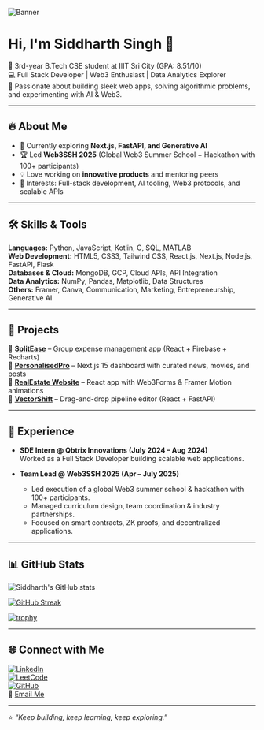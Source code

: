 <!-- Banner / Header -->
![Banner](https://raw.githubusercontent.com/abhisheknaiidu/abhisheknaiidu/master/code.gif)

# Hi, I'm Siddharth Singh 👋

🚀 3rd-year B.Tech CSE student at IIIT Sri City (GPA: 8.51/10)  
💻 Full Stack Developer | Web3 Enthusiast | Data Analytics Explorer  
📍 Passionate about building sleek web apps, solving algorithmic problems, and experimenting with AI & Web3.

---

## 🔥 About Me
- 🌱 Currently exploring **Next.js, FastAPI, and Generative AI**  
- 🏆 Led **Web3SSH 2025** (Global Web3 Summer School + Hackathon with 100+ participants)  
- 💡 Love working on **innovative products** and mentoring peers  
- 🎯 Interests: Full-stack development, AI tooling, Web3 protocols, and scalable APIs  

---

## 🛠️ Skills & Tools
**Languages:** Python, JavaScript, Kotlin, C, SQL, MATLAB  
**Web Development:** HTML5, CSS3, Tailwind CSS, React.js, Next.js, Node.js, FastAPI, Flask  
**Databases & Cloud:** MongoDB, GCP, Cloud APIs, API Integration  
**Data Analytics:** NumPy, Pandas, Matplotlib, Data Structures  
**Others:** Framer, Canva, Communication, Marketing, Entrepreneurship, Generative AI  

---

## 📂 Projects
🔹 [**SplitEase**](https://split-ease-nine.vercel.app/) – Group expense management app (React + Firebase + Recharts)  
🔹 [**PersonalisedPro**](https://github.com/Siddharth-singh2111/personalized-pro) – Next.js 15 dashboard with curated news, movies, and posts  
🔹 [**RealEstate Website**](https://realestate-siddharth-singhs-projects-630fec0e.vercel.app/) – React app with Web3Forms & Framer Motion animations  
🔹 [**VectorShift**](https://vector-shift-project.vercel.app/) – Drag-and-drop pipeline editor (React + FastAPI)  

---

## 💼 Experience
- **SDE Intern @ Qbtrix Innovations (July 2024 – Aug 2024)**  
  Worked as a Full Stack Developer building scalable web applications.  

- **Team Lead @ Web3SSH 2025 (Apr – July 2025)**  
  - Led execution of a global Web3 summer school & hackathon with 100+ participants.  
  - Managed curriculum design, team coordination & industry partnerships.  
  - Focused on smart contracts, ZK proofs, and decentralized applications.  

---

## 📊 GitHub Stats
![Siddharth's GitHub stats](https://github-readme-stats.vercel.app/api?username=Siddharth-singh2111&show_icons=true&theme=radical)

[![GitHub Streak](https://streak-stats.demolab.com/?user=Siddharth-singh2111&theme=dark)](https://git.io/streak-stats)

[![trophy](https://github-profile-trophy.vercel.app/?username=Siddharth-singh2111&theme=onedark)](https://github.com/ryo-ma/github-profile-trophy)

---

## 🌐 Connect with Me
[![LinkedIn](https://img.shields.io/badge/LinkedIn-blue?style=for-the-badge&logo=linkedin)](https://www.linkedin.com/in/siddharth-singh-dev/)  
[![LeetCode](https://img.shields.io/badge/LeetCode-orange?style=for-the-badge&logo=leetcode)](https://leetcode.com/u/Siddharth_Singh2711/)  
[![GitHub](https://img.shields.io/badge/GitHub-black?style=for-the-badge&logo=github)](https://github.com/Siddharth-singh2111)  
📧 [Email Me](mailto:siddharth.s23@iiits.in)

---
⭐️ *“Keep building, keep learning, keep exploring.”*
